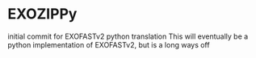 # EXOZIPPy
initial commit for EXOFASTv2 python translation
This will eventually be a python implementation of EXOFASTv2, but is a long ways off
